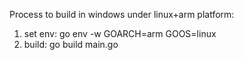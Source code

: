 Process to build in windows under linux+arm platform:
1. set env:   go env -w GOARCH=arm GOOS=linux
2. build: go build main.go